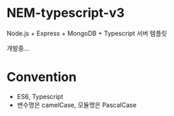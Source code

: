 # NEM-typescript-v3

Node.js + Express + MongoDB + Typescript 서버 템플릿

개발중...

# Convention

- ES6, Typescript
- 변수명은 camelCase, 모듈명은 PascalCase
